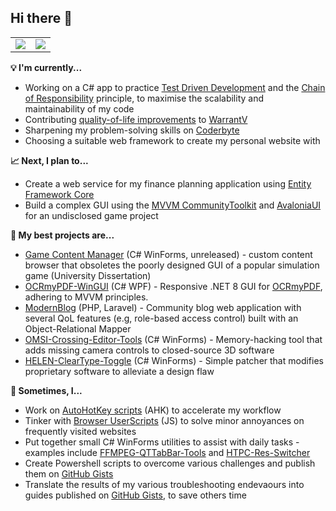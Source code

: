 ## Hi there 👋

<!--
**sjain882/sjain882** is a ✨ _special_ ✨ repository because its `README.md` (this file) appears on your GitHub profile.

Here are some ideas to get you started:

- 🔭 I’m currently working on ...
- 🌱 I’m currently learning ...
- 👯 I’m looking to collaborate on ...
- 🤔 I’m looking for help with ...
- 💬 Ask me about ...
- 📫 How to reach me: ...
- 😄 Pronouns: ...
- ⚡ Fun fact: ...
-->


<table align="center">
	<tr>
		<td>
			<img src="https://github-readme-stats.vercel.app/api?username=sjain882&count_private=true&theme=dark" />
		</td>
		<td>
			<img src="https://github-readme-stats.vercel.app/api/top-langs/?username=sjain882&layout=compact&theme=dark" />
		</td>
	</tr>
</table>

**💡 I'm currently...**
- Working on a C# app to practice [Test Driven Development](https://en.wikipedia.org/wiki/Test-driven_development) and the [Chain of Responsibility](https://refactoring.guru/design-patterns/chain-of-responsibility/csharp/example) principle, to maximise the scalability and maintainability of my code
- Contributing [quality-of-life improvements](https://github.com/sjain882/warrantv) to [WarrantV](https://www.gta5-mods.com/scripts/warrantv)
- Sharpening my problem-solving skills on [Coderbyte](https://coderbyte.com/)
- Choosing a suitable web framework to create my personal website with

**📈 Next, I plan to...**
- Create a web service for my finance planning application using [Entity Framework Core](https://learn.microsoft.com/en-us/ef/core/)
- Build a complex GUI using the [MVVM CommunityToolkit](https://learn.microsoft.com/en-us/dotnet/communitytoolkit/mvvm/) and [AvaloniaUI](https://avaloniaui.net/) for an undisclosed game project

**🚀 My best projects are...**
- [Game Content Manager]() (C# WinForms, unreleased) - custom content browser that obsoletes the poorly designed GUI of a popular simulation game (University Dissertation)
- [OCRmyPDF-WinGUI](https://github.com/sjain882/OCRmyPDF-WinGUI) (C# WPF) - Responsive .NET 8 GUI for [OCRmyPDF](https://github.com/ocrmypdf/OCRmyPDF), adhering to MVVM principles.
- [ModernBlog](https://github.com/sjain882/Csc348-blog) (PHP, Laravel) - Community blog web application with several QoL features (e.g, role-based access control) built with an Object-Relational Mapper
- [OMSI-Crossing-Editor-Tools](https://github.com/sjain882/OMSI-Crossing-Editor-Tools) (C# WinForms) - Memory-hacking tool that adds missing camera controls to closed-source 3D software
- [HELEN-ClearType-Toggle](https://github.com/sjain882/HELEN-ClearType-Toggle) (C# WinForms) - Simple patcher that modifies proprietary software to alleviate a design flaw

**🎨 Sometimes, I...**
- Work on [AutoHotKey scripts](http://github.com/sjain882/autohotkey-scripts) (AHK) to accelerate my workflow
- Tinker with [Browser UserScripts](https://github.com/sjain882/Browser-Tweaks) (JS) to solve minor annoyances on frequently visited websites
- Put together small C# WinForms utilities to assist with daily tasks - examples include [FFMPEG-QTTabBar-Tools](https://github.com/sjain882/FFMPEG-QTTabBar-Tools) and [HTPC-Res-Switcher](https://github.com/sjain882/HTPC-Res-Switcher)
- Create Powershell scripts to overcome various challenges and publish them on [GitHub Gists](https://gist.github.com/sjain882)
- Translate the results of my various troubleshooting endevaours into guides published on [GitHub Gists](https://gist.github.com/sjain882), to save others time

